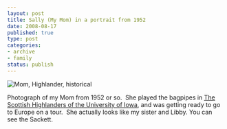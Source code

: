 ```yaml
--- 
layout: post
title: Sally (My Mom) in a portrait from 1952
date: 2008-08-17
published: true
type: post
categories: 
- archive
- family
status: publish
---
```

![Mom, Highlander, historical](/assets/images/2010/2010-05-07/sally-highlander-portrait-1952.jpg)

Photograph of my Mom from 1952 or so.  She played the bagpipes in [The Scottish Highlanders of the University of Iowa][1], and was getting ready to go to Europe on a tour.  She actually looks like my sister and Libby.  You can see the Sackett.


[1]: http://www.iowalum.com/highlanders/history.cfm